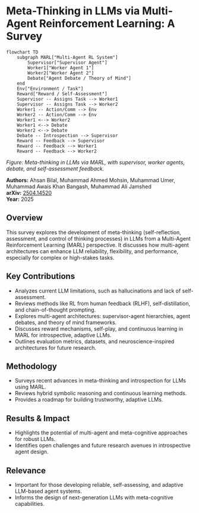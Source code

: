 # Meta-Thinking in LLMs via Multi-Agent Reinforcement Learning: A Survey

```mermaid
flowchart TD
    subgraph MARL["Multi-Agent RL System"]
        Supervisor["Supervisor Agent"]
        Worker1["Worker Agent 1"]
        Worker2["Worker Agent 2"]
        Debate["Agent Debate / Theory of Mind"]
    end
    Env["Environment / Task"]
    Reward["Reward / Self-Assessment"]
    Supervisor -- Assigns Task --> Worker1
    Supervisor -- Assigns Task --> Worker2
    Worker1 -- Action/Comm --> Env
    Worker2 -- Action/Comm --> Env
    Worker1 <--> Worker2
    Worker1 <--> Debate
    Worker2 <--> Debate
    Debate -- Introspection --> Supervisor
    Reward -- Feedback --> Supervisor
    Reward -- Feedback --> Worker1
    Reward -- Feedback --> Worker2
```

*Figure: Meta-thinking in LLMs via MARL, with supervisor, worker agents, debate, and self-assessment feedback.*

**Authors:** Ahsan Bilal, Muhammad Ahmed Mohsin, Muhammad Umer, Muhammad Awais Khan Bangash, Muhammad Ali Jamshed  
**arXiv:** [2504.14520](https://arxiv.org/abs/2504.14520)  
**Year:** 2025

## Overview
This survey explores the development of meta-thinking (self-reflection, assessment, and control of thinking processes) in LLMs from a Multi-Agent Reinforcement Learning (MARL) perspective. It discusses how multi-agent architectures can enhance LLM reliability, flexibility, and performance, especially for complex or high-stakes tasks.

## Key Contributions
- Analyzes current LLM limitations, such as hallucinations and lack of self-assessment.
- Reviews methods like RL from human feedback (RLHF), self-distillation, and chain-of-thought prompting.
- Explores multi-agent architectures: supervisor-agent hierarchies, agent debates, and theory of mind frameworks.
- Discusses reward mechanisms, self-play, and continuous learning in MARL for introspective, adaptive LLMs.
- Outlines evaluation metrics, datasets, and neuroscience-inspired architectures for future research.

## Methodology
- Surveys recent advances in meta-thinking and introspection for LLMs using MARL.
- Reviews hybrid symbolic reasoning and continuous learning methods.
- Provides a roadmap for building trustworthy, adaptive LLMs.

## Results & Impact
- Highlights the potential of multi-agent and meta-cognitive approaches for robust LLMs.
- Identifies open challenges and future research avenues in introspective agent design.

## Relevance
- Important for those developing reliable, self-assessing, and adaptive LLM-based agent systems.
- Informs the design of next-generation LLMs with meta-cognitive capabilities.
